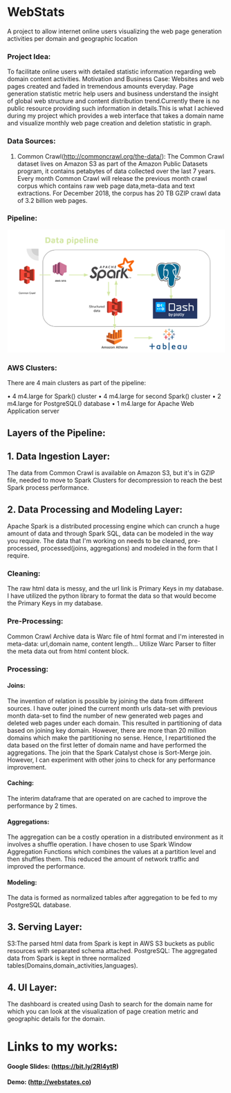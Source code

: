 # WebStats
A project to allow internet online users visualizing the web page generation activities per domain and geographic location

### Project Idea:
To facilitate online users with detailed statistic information regarding web domain content activities.
Motivation and Business Case:
Websites and web pages created and faded in tremendous amounts everyday.
Page generation statistic metric help users and business understand the insight of global web structure and content distribution trend.Currently there is no public resource providing such information in details.This is what I achieved during my project which provides a web interface that takes a domain name and visualize monthly web page creation and deletion statistic in graph.

### Data Sources:
1.	Common Crawl(http://commoncrawl.org/the-data/): The Common Crawl dataset lives on Amazon S3 as part of the Amazon Public Datasets program, it contains petabytes of data collected over the last 7 years. Every month Common Crawl will release the previous month crawl corpus which contains raw web page data,meta-data and text extractions. For December 2018, the corpus has 20 TB GZIP crawl data of 3.2 billion web pages.

### Pipeline:
![](src/img/DataPipeline.png)
### AWS Clusters:
There are 4 main clusters as part of the pipeline:

•	4 m4.large for Spark() cluster
•	4 m4.large for second Spark() cluster
•	2 m4.large for PostgreSQL() database
•	1 m4.large for Apache Web Application server


## Layers of the Pipeline:
## 1.	Data Ingestion Layer:
The data from Common Crawl is available on Amazon S3, but it's in GZIP file, needed to move to Spark Clusters for decompression to reach the best Spark process performance.
## 2.	Data Processing and Modeling Layer:
Apache Spark is a distributed processing engine which can crunch a huge amount of data and through Spark SQL, data can be modeled in the way you require. The data that I'm working on needs to be cleaned, pre-processed, processed(joins, aggregations) and modeled in the form that I require.
### Cleaning:
The raw html data is messy, and the url link is Primary Keys in my database. I have utilized the python library to format the data so that would become the Primary Keys in my database.
### Pre-Processing:
Common Crawl Archive data is Warc file of html format and I'm  interested in meta-data: url,domain name, content length...  Utilize Warc Parser to filter the meta data out from html content block.
### Processing:
#### Joins:


The invention of relation is possible by joining the data from different sources. I have outer joined the current month urls data-set with previous month data-set to find the number of new generated web pages and deleted web pages under each domain. This resulted in partitioning of data based on joining key domain. However, there are more than 20 million domains which make the partitioning no sense. Hence, I repartitioned the data based on the first letter of domain name and have performed the aggregations. The join that the Spark Catalyst chose is Sort-Merge join. However, I can experiment with other joins to check for any performance improvement.
#### Caching:
The interim dataframe that are operated on are cached to improve the performance by 2 times.
#### Aggregations:
The aggregation can be a costly operation in a distributed environment as it involves a shuffle operation. I have chosen to use Spark Window Aggregation Functions which combines the values at a partition level and then shuffles them. This reduced the amount of network traffic and improved the performance.
#### Modeling:
The data is formed as normalized tables after aggregation to be fed to my PostgreSQL database.
## 3.	Serving Layer:
S3:The parsed html data from Spark is kept in AWS S3 buckets as public resources with separated schema attached.
PostgreSQL: The aggregated data from Spark is kept in three normalized tables(Domains,domain_activities,languages).
## 4.	UI Layer:
The dashboard is created using Dash to search for the domain name for which you can look at the visualization of page creation metric and geographic details for the domain.

# Links to my works:
#### Google Slides: (https://bit.ly/2RI4ytR)
#### Demo: (http://webstates.co)
